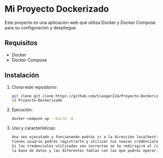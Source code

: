
# Mi Proyecto Dockerizado

Este proyecto es una aplicación web que utiliza Docker y Docker Compose para su configuración y despliegue.

## Requisitos

- Docker
- Docker Compose

## Instalación

1. Clona este repositorio:

   ```sh
   git clone git clone https://github.com/Ccasgar224/Proyecto-Dockerizado.git
   cd Proyecto-Dockerizado

2. Ejecución:

   ```sh
   docker-compose up --build -d
   
3. Uso y características:

   ```sh
   Una vez ejecutado y funcionando podrás ir a la dirección localhost:5000 para encontrar una página de login, si no
   tienes usuario podrás registrarte y utilizar tus nuevas credenciales para el logeo.
   Si las credenciales utilizadas son correctas se te redirigirá al /index donde podrás ver la documentación de
   la base de datos y las diferentes tablas con las que podrás operar.



